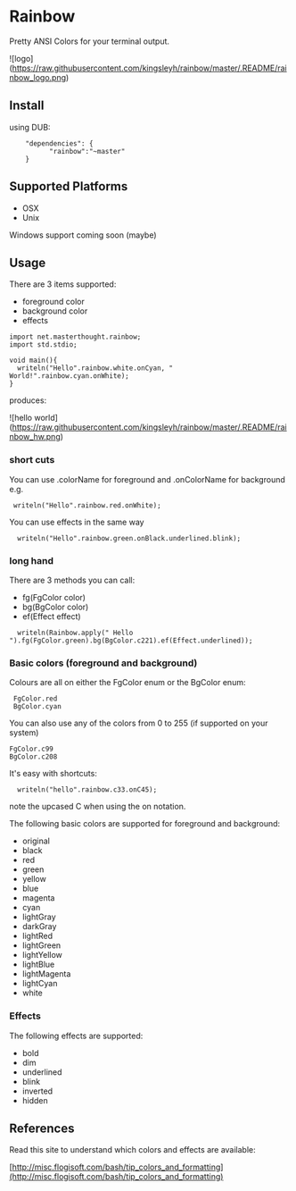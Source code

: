 # Rainbow

Pretty ANSI Colors for your terminal output.

![logo]
(https://raw.githubusercontent.com/kingsleyh/rainbow/master/.README/rainbow_logo.png)

## Install

using DUB:

```
  	"dependencies": {
          "rainbow":"~master"
	}
```

## Supported Platforms

* OSX
* Unix

Windows support coming soon (maybe)

## Usage

There are 3 items supported:

* foreground color
* background color
* effects

```
import net.masterthought.rainbow;
import std.stdio;

void main(){
  writeln("Hello".rainbow.white.onCyan, " World!".rainbow.cyan.onWhite);
}

```
produces:

![hello world]
(https://raw.githubusercontent.com/kingsleyh/rainbow/master/.README/rainbow_hw.png)

### short cuts

You can use .colorName for foreground and .onColorName for background e.g.

```
 writeln("Hello".rainbow.red.onWhite);
````

You can use effects in the same way

```
  writeln("Hello".rainbow.green.onBlack.underlined.blink);
```

### long hand

There are 3 methods you can call:

* fg(FgColor color)
* bg(BgColor color)
* ef(Effect effect)

```
  writeln(Rainbow.apply(" Hello ").fg(FgColor.green).bg(BgColor.c221).ef(Effect.underlined));
```

### Basic colors (foreground and background)

Colours are all on either the FgColor enum or the BgColor enum:

```
 FgColor.red
 BgColor.cyan
```
You can also use any of the colors from 0 to 255 (if supported on your system)

```
FgColor.c99
BgColor.c208
```

It's easy with shortcuts:

```
  writeln("hello".rainbow.c33.onC45);
```

note the upcased C when using the on notation.

The following basic colors are supported for foreground and background:

* original
* black
* red
* green
* yellow
* blue
* magenta
* cyan
* lightGray
* darkGray
* lightRed
* lightGreen
* lightYellow
* lightBlue
* lightMagenta
* lightCyan
* white

### Effects

The following effects are supported:

* bold
* dim
* underlined
* blink
* inverted
* hidden

## References

Read this site to understand which colors and effects are available:

[http://misc.flogisoft.com/bash/tip_colors_and_formatting](http://misc.flogisoft.com/bash/tip_colors_and_formatting)
